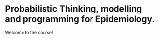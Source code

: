 # Probabilistic Thinking, modelling and programming for Epidemiology.

Welcome to the course!

```{tableofcontents}
```
